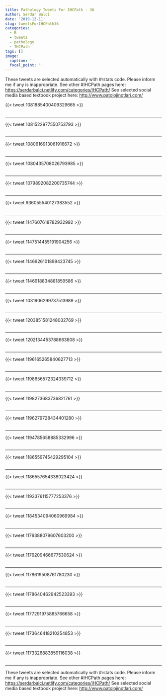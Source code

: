 ```yaml
---
title: Pathology Tweets For IHCPath - 36
author: Serdar Balci
date: '2019-12-11'
slug: tweetsForIHCPath36
categories:
  - R
  - tweets
  - pathology
  - IHCPath
tags: []
image:
  caption: ''
  focal_point: ''
---
```



These tweets are selected automatically with #rstats code. Please inform me if any is inappropriate.
See other #IHCPath pages here: https://serdarbalci.netlify.com/categories/IHCPath/ 
See selected social media based textbook project here: http://www.patolojinotlari.com/

{{< tweet 1081885400409329665 >}}
<br>
<br>
<hr>
{{< tweet 1081522977550753793 >}}
<br>
<br>
<hr>
{{< tweet 1080616913061916672 >}}
<br>
<br>
<hr>
{{< tweet 1080435708026793985 >}}
<br>
<br>
<hr>
{{< tweet 1079892082200735744 >}}
<br>
<br>
<hr>
{{< tweet 936055540127383552 >}}
<br>
<br>
<hr>
{{< tweet 1147607618782932992 >}}
<br>
<br>
<hr>
{{< tweet 1147514455191904256 >}}
<br>
<br>
<hr>
{{< tweet 1146926101899423745 >}}
<br>
<br>
<hr>
{{< tweet 1146918834881859586 >}}
<br>
<br>
<hr>
{{< tweet 1031906299737513989 >}}
<br>
<br>
<hr>
{{< tweet 1203851581248032769 >}}
<br>
<br>
<hr>
{{< tweet 1202134453788663808 >}}
<br>
<br>
<hr>
{{< tweet 1196165265840627713 >}}
<br>
<br>
<hr>
{{< tweet 1198656572324339712 >}}
<br>
<br>
<hr>
{{< tweet 1198273683736821761 >}}
<br>
<br>
<hr>
{{< tweet 1196279728434401280 >}}
<br>
<br>
<hr>
{{< tweet 1194785658885332996 >}}
<br>
<br>
<hr>
{{< tweet 1186559745429295104 >}}
<br>
<br>
<hr>
{{< tweet 1186557654338023424 >}}
<br>
<br>
<hr>
{{< tweet 1193376115777253376 >}}
<br>
<br>
<hr>
{{< tweet 1184534094060969984 >}}
<br>
<br>
<hr>
{{< tweet 1179388079607603200 >}}
<br>
<br>
<hr>
{{< tweet 1179209466677530624 >}}
<br>
<br>
<hr>
{{< tweet 1178619508761780230 >}}
<br>
<br>
<hr>
{{< tweet 1178640462942523393 >}}
<br>
<br>
<hr>
{{< tweet 1177291975885766658 >}}
<br>
<br>
<hr>
{{< tweet 1173646418210254853 >}}
<br>
<br>
<hr>
{{< tweet 1173326883859116038 >}}
<br>
<br>
<hr>


These tweets are selected automatically with #rstats code. Please inform me if any is inappropriate.
See other #IHCPath pages here: https://serdarbalci.netlify.com/categories/IHCPath/ 
See selected social media based textbook project here: http://www.patolojinotlari.com/

